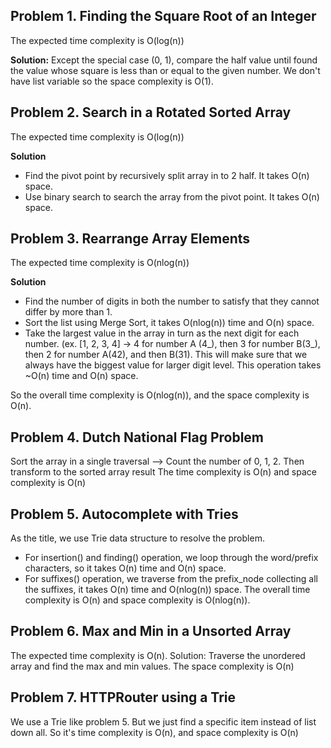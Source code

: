 ## Problem 1. Finding the Square Root of an Integer
The expected time complexity is O(log(n))

**Solution:** Except the special case (0, 1), compare the half value until found the value whose square is less than or equal to the given number.
We don't have list variable so the space complexity is O(1). 

## Problem 2. Search in a Rotated Sorted Array
The expected time complexity is O(log(n))

**Solution**
- Find the pivot point by recursively split array in to 2 half. It takes O(n) space.
- Use binary search to search the array from the pivot point. It takes O(n) space.


## Problem 3. Rearrange Array Elements
The expected time complexity is O(nlog(n))

**Solution**
- Find the number of digits in both the number to satisfy that they cannot differ by more than 1.
- Sort the list using Merge Sort, it takes O(nlog(n)) time and O(n) space.
- Take the largest value in the array in turn as the next digit for each number.
  (ex. [1, 2, 3, 4] -> 4 for number A (4_), then 3 for number B(3_), then 2 for number A(42), and then B(31).
This will make sure that we always have the biggest value for larger digit level. This operation takes ~O(n) time and O(n) space.

So the overall time complexity is O(nlog(n)), and the space complexity is O(n).

## Problem 4. Dutch National Flag Problem
Sort the array in a single traversal
--> Count the number of 0, 1, 2. Then transform to the sorted array result
The time complexity is O(n) and space complexity is O(n)

## Problem 5. Autocomplete with Tries

As the title, we use Trie data structure to resolve the problem.
- For insertion() and finding() operation, we loop through the word/prefix characters, so it takes O(n) time and O(n) space.
- For suffixes() operation, we traverse from the prefix_node collecting all the suffixes, it takes O(n) time and O(nlog(n)) space.
The overall time complexity is O(n) and space complexity is O(nlog(n)).

## Problem 6. Max and Min in a Unsorted Array
The expected time complexity is O(n).
Solution: Traverse the unordered array and find the max and min values.
The space complexity is O(n)

## Problem 7. HTTPRouter using a Trie
We use a Trie like problem 5. But we just find a specific item instead of list down all. 
So it's time complexity is O(n), and space complexity is O(n)
